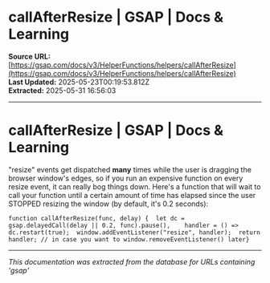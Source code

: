 # callAfterResize | GSAP | Docs & Learning

**Source URL:** [https://gsap.com/docs/v3/HelperFunctions/helpers/callAfterResize](https://gsap.com/docs/v3/HelperFunctions/helpers/callAfterResize)  
**Last Updated:** 2025-05-23T00:19:53.812Z  
**Extracted:** 2025-05-31 16:56:03

---

# callAfterResize | GSAP | Docs & Learning

"resize" events get dispatched **many** times while the user is dragging the browser window's edges, so if you run an expensive function on every resize event, it can really bog things down. Here's a function that will wait to call your function until a certain amount of time has elapsed since the user STOPPED resizing the window (by default, it's 0.2 seconds):

```
function callAfterResize(func, delay) {  let dc = gsap.delayedCall(delay || 0.2, func).pause(),    handler = () => dc.restart(true);  window.addEventListener("resize", handler);  return handler; // in case you want to window.removeEventListener() later}
```

---

*This documentation was extracted from the database for URLs containing 'gsap'*
